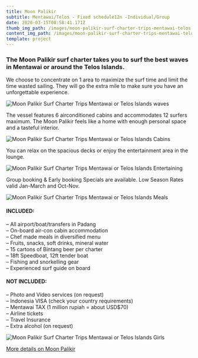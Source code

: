 ```yaml
---
title: Moon Palikir
subtitle: Mentawai/Telos - Fixed schedule12n -Individual/Group
date: 2020-03-15T08:58:41.171Z
thumb_img_path: /images/moon-palikir-surf-charter-trips-mentawai-telos-islands-boat.jpg
content_img_path: /images/moon-palikir-surf-charter-trips-mentawai-telos-islands-boat.jpg
template: project
---
```

### The Moon Palikir surf charter takes you to surf the best waves in Mentawai or around the Telos Islands.

We choose to concentrate on 1 area to maximize the surf time and limit the time wasted sailing. They will go the extra mile to make sure you have an unforgettable experience.

![Moon Palikir Surf Charter Trips Mentawai or Telos Islands waves](/images/moon-palikir-surf-charter-trips-mentawai-telos-islands-waves.jpg "Moon Palikir Surf Charter Trips Mentawai or Telos Islands")

The vessel features 6 airconditioned cabins and accommodates 12 surfers maximum. The Moon Palikir feels like a home with enough personal space and a tasteful interior. 

![Moon Palikir Surf Charter Trips Mentawai or Telos Islands Cabins](/images/moon-palikir-surf-charter-trips-mentawai-telos-islands-cabins.jpg "Moon Palikir Surf Charter Trips Mentawai or Telos Islands Cabins")

You can relax on the spacious decks or enjoy the entertainment area in the lounge.

![Moon Palikir Surf Charter Trips Mentawai or Telos Islands Entertaining](/images/moon-palikir-surf-charter-trips-mentawai-telos-islands-interior.jpg "Moon Palikir Surf Charter Trips Mentawai or Telos Islands Entertaining")

Group booking & Early booking Specials are available. Low Season Rates valid Jan-March and Oct-Nov.

![Moon Palikir Surf Charter Trips Mentawai or Telos Islands Meals](/images/moon-palikir-surf-charter-trips-mentawai-telos-islands-food.jpg "Moon Palikir Surf Charter Trips Mentawai or Telos Islands Meals")

#### INCLUDED:

– All airport/boat/transfers in Padang\
– On-board air-con cabin accommodation\
– Chef made meals in diversified menu\
– Fruits, snacks, soft drinks, mineral water\
– 15 cartons of Bintang beer per charter\
– 18ft Speedboat, 12ft tender boat\
– Fishing and snorkelling gear\
– Experienced surf guide on board

#### NOT INCLUDED:

– Photo and Video services (on request)\
– Indonesia VISA (check your country requirements)\
– Mentawai TAX (1 million rupiah = about USD$70)\
– Airline tickets\
– Travel Insurance\
– Extra alcohol (on request)

![Moon Palikir Surf Charter Trips Mentawai or Telos Islands Girls](/images/moon-palikir-surf-charter-trips-mentawai-telos-islands-surf.jpg "Moon Palikir Surf Charter Trips Mentawai or Telos Islands Girls")

[More details on Moon Palikir](https://mentawaisurfcharters.com/moonpalikir/)